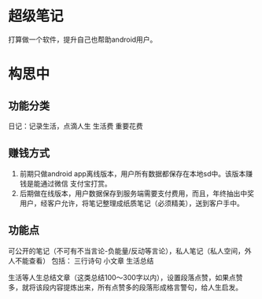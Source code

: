 # 超级笔记
打算做一个软件，提升自己也帮助android用户。

# 构思中

## 功能分类

日记：记录生活，点滴人生
生活费
重要花费

## 赚钱方式

1. 前期只做android app离线版本，用户所有数据都保存在本地sd中。该版本赚钱是能通过微信 支付宝打赏。
2. 后期做在线版本，用户数据保存到服务端需要支付费用，而且，年终抽出中奖用户，经客户允许，将笔记整理成纸质笔记（必须精美），送到客户手中。

## 功能点
可公开的笔记（不可有不当言论-负能量/反动等言论），私人笔记（私人空间，外人不能查看）
包括：
三行诗句
小文章
生活总结

生活等人生总结文章（这类总结100～300字以内），设置段落点赞，如果点赞多，就将该段内容提炼出来，所有点赞多的段落形成格言警句，给人生启发。
